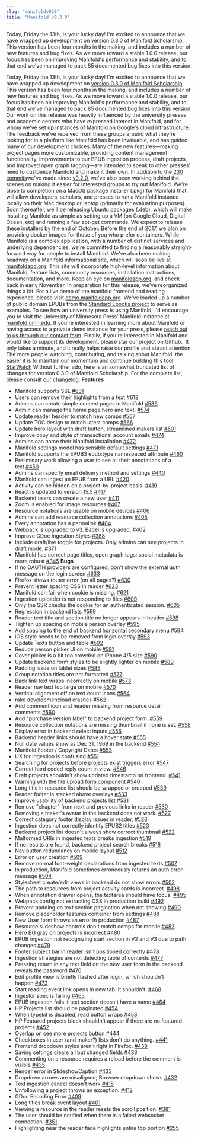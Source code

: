 ```yaml
---
slug: "manifoldv030"
title: "Manifold v0.3.0"
---
```


Today, Friday the 13th, is your lucky day! I'm excited to announce that we have wrapped up development on version 0.3.0 of Manifold Scholarship. This version has been four months in the making, and includes a number of new features and bug fixes. As we move toward a stable 1.0.0 release, our focus has been on improving Manifold's performance and stability, and to that end we've managed to pack 85 documented bug fixes into this version.



<!--truncate-->

Today, Friday the 13th, is your lucky day! I'm excited to announce that we have wrapped up development on [version 0.3.0 of Manifold Scholarship](https://github.com/ManifoldScholar/manifold/tree/v0.3.0). This version has been four months in the making, and includes a number of new features and bug fixes. As we move toward a stable 1.0.0 release, our focus has been on improving Manifold's performance and stability, and to that end we've managed to pack 85 documented bug fixes into this version. Our work on this release was heavily influenced by the university presses and academic centers who have expressed interest in Manifold, and for whom we've set up instances of Manifold on Google's cloud infrastructure. The feedback we've received from these groups around what they're looking for in a platform like Manifold has been invaluable, and has guided many of our development choices. Many of the new features—making project pages more customizable, providing content management functionality, improvements to our EPUB ingestion process, draft projects, and improved open graph tagging—are intended to speak to other presses' need to customize Manifold and make it their own. In addition to the [230 commits](https://github.com/ManifoldScholar/manifold/compare/v0.2.0...v0.3.0)we've made since [v0.2.0](https://github.com/ManifoldScholar/manifold/tree/v0.2.0), we've also been working behind the scenes on making it easier for interested groups to try out Manifold. We're close to completion on a MacOS package installer (.pkg) for Manifold that will allow developers, scholars, and presses to run a Manifold instance locally on their Mac desktop or laptop (primarily for evaluation purposes). Soon thereafter, we'll be releasing Ubuntu packages (.deb), which will make installing Manifold as simple as setting up a VM (on Google Cloud, Digital Ocean, etc) and running a few apt-get commands. We expect to release these installers by the end of October. Before the end of 2017, we plan on providing docker images for those of you who prefer containers. While Manifold is a complex application, with a number of distinct services and underlying dependencies, we're committed to finding a reasonably straight-forward way for people to install Manifold. We've also been making headway on a Manifold informational site, which will soon be live at [manifoldapp.org](http://manifoldapp.org/coming-soon). This site will incorporate high-level information about Manifold, feature lists, community resources, installation instructions, documentation, and more. Keep an eye on [manifoldapp.org](http://manifoldapp.org), and check back in early November. In preparation for this release, we've reorganized things a bit. For a live demo of the manifold frontend and reading experience, please visit [demo.manifoldapp.org](https://demo.manifoldapp.org). We've loaded up a number of public domain EPUBs from the [Standard Ebooks project](https://standardebooks.org/) to serve as examples. To see how an university press is using Manifold, I'd encourage you to visit the University of Minnesota Press' Manifold instance at [manifold.umn.edu](https://manifold.umn.edu). If you're interested in learning more about Manifold or having access to a private demo instance for your press, please [reach out to us through our contact form](http://blog.manifoldapp.org/contact/). Finally, if you're interested in Manifold and would like to support its development, please star our project on Github.&nbsp; It only takes a minute, and it really helps raise our profile and attract attention. The more people watching, contributing, and talking about Manifold, the easier it is to maintain our momentum and continue building this tool. [Star](https://github.com/ManifoldScholar/manifold)[Watch](https://github.com/ManifoldScholar/manifold/subscription)<script async="" defer src="https://buttons.github.io/buttons.js"></script> Without further ado, here is an somewhat truncated list of changes for version 0.3.0 of Manifold Scholarship. For the complete list, please consult [our changelog](https://github.com/ManifoldScholar/manifold/blob/master/CHANGELOG.md). **Features**

- Manifold supports SSL&nbsp;[#631](https://github.com/ManifoldScholar/manifold/issues/631)
- Users can remove their highlights from a text&nbsp;[#618](https://github.com/ManifoldScholar/manifold/issues/618)
- Admins can create simple content pages in Manifold&nbsp;[#586](https://github.com/ManifoldScholar/manifold/issues/586)
- Admin can manage the home page hero and text.&nbsp;[#574](https://github.com/ManifoldScholar/manifold/issues/574)
- Update reader header to match new comps&nbsp;[#567](https://github.com/ManifoldScholar/manifold/issues/567)
- Update TOC design to match latest comps&nbsp;[#566](https://github.com/ManifoldScholar/manifold/issues/566)
- Update hero layout with draft button, streamlined makers list&nbsp;[#501](https://github.com/ManifoldScholar/manifold/issues/501)
- Improve copy and style of transactional account emails&nbsp;[#474](https://github.com/ManifoldScholar/manifold/issues/474)
- Admins can name their Manifold installation&nbsp;[#472](https://github.com/ManifoldScholar/manifold/issues/472)
- Manifold settings model has sensible default settings&nbsp;[#471](https://github.com/ManifoldScholar/manifold/issues/471)
- Manifold supports the EPUB3 epub:type namespaced attribute&nbsp;[#460](https://github.com/ManifoldScholar/manifold/issues/460)
- Preliminary work allowing a user to see all their annotations of a text&nbsp;[#450](https://github.com/ManifoldScholar/manifold/issues/450)
- Admins can specify email delivery method and settings&nbsp;[#440](https://github.com/ManifoldScholar/manifold/issues/440)
- Manifold can ingest an EPUB from a URL&nbsp;[#420](https://github.com/ManifoldScholar/manifold/issues/420)
- Activity can be hidden on a project-by-project basis.&nbsp;[#419](https://github.com/ManifoldScholar/manifold/issues/419)
- React is updated to version 15.5&nbsp;[#417](https://github.com/ManifoldScholar/manifold/issues/417)
- Backend users can create a new user&nbsp;[#411](https://github.com/ManifoldScholar/manifold/issues/411)
- Zoom is enabled for image resources&nbsp;[#407](https://github.com/ManifoldScholar/manifold/issues/407)
- Resource notations are usable on mobile devices&nbsp;[#406](https://github.com/ManifoldScholar/manifold/issues/406)
- Admins can add resource collection annotations&nbsp;[#405](https://github.com/ManifoldScholar/manifold/issues/405)
- Every annotation has a permalink&nbsp;[#404](https://github.com/ManifoldScholar/manifold/issues/404)
- Webpack is upgraded to v3. Babel is upgraded.&nbsp;[#402](https://github.com/ManifoldScholar/manifold/issues/402)
- Improve GDoc Ingestion Styles&nbsp;[#388](https://github.com/ManifoldScholar/manifold/issues/388)
- Include draft/live toggle for projects. Only admins can see projects in draft mode.&nbsp;[#371](https://github.com/ManifoldScholar/manifold/issues/371)
- Manifold has correct page titles, open graph tags; social metadata is more robust&nbsp;[#345](https://github.com/ManifoldScholar/manifold/issues/345)
**Bugs**
- If no OAUTH providers are configured, don't show the external auth message on the login screen&nbsp;[#633](https://github.com/ManifoldScholar/manifold/issues/633)
- Firefox shows router error (on all pages?)&nbsp;[#630](https://github.com/ManifoldScholar/manifold/issues/630)
- Prevent letter spacing CSS in reader&nbsp;[#623](https://github.com/ManifoldScholar/manifold/issues/623)
- Manifold can fail when cookie is missing.&nbsp;[#621](https://github.com/ManifoldScholar/manifold/issues/621)
- Ingestion uploader is not responding to files&nbsp;[#609](https://github.com/ManifoldScholar/manifold/issues/609)
- Only the SSR checks the cookie for an authenticated session.&nbsp;[#605](https://github.com/ManifoldScholar/manifold/issues/605)
- Regression in backend lists&nbsp;[#599](https://github.com/ManifoldScholar/manifold/issues/599)
- Reader text title and section title no longer appears in header&nbsp;[#598](https://github.com/ManifoldScholar/manifold/issues/598)
- Tighten up spacing on mobile person overlay&nbsp;[#595](https://github.com/ManifoldScholar/manifold/issues/595)
- Add spacing to the end of backend horizontal secondary menu&nbsp;[#594](https://github.com/ManifoldScholar/manifold/issues/594)
- iOS style needs to be removed from login overlay&nbsp;[#593](https://github.com/ManifoldScholar/manifold/issues/593)
- Update Texts button and table&nbsp;[#592](https://github.com/ManifoldScholar/manifold/issues/592)
- Reduce person picker UI on mobile&nbsp;[#591](https://github.com/ManifoldScholar/manifold/issues/591)
- Cover picker is a bit too crowded on iPhone 4/5 size&nbsp;[#590](https://github.com/ManifoldScholar/manifold/issues/590)
- Update backend form styles to be slightly lighter on mobile&nbsp;[#589](https://github.com/ManifoldScholar/manifold/issues/589)
- Padding issue on tablet sizes&nbsp;[#585](https://github.com/ManifoldScholar/manifold/issues/585)
- Group notation titles are not formatted&nbsp;[#577](https://github.com/ManifoldScholar/manifold/issues/577)
- Back link text wraps incorrectly on mobile&nbsp;[#573](https://github.com/ManifoldScholar/manifold/issues/573)
- Reader nav text too large on mobile&nbsp;[#570](https://github.com/ManifoldScholar/manifold/issues/570)
- Vertical alignment off on text count icons&nbsp;[#564](https://github.com/ManifoldScholar/manifold/issues/564)
- rake development:load crashes&nbsp;[#562](https://github.com/ManifoldScholar/manifold/issues/562)
- Add comment icon and header missing from resource detail comments&nbsp;[#560](https://github.com/ManifoldScholar/manifold/issues/560)
- Add "purchase version label" to backend project form.&nbsp;[#559](https://github.com/ManifoldScholar/manifold/issues/559)
- Resource collection notations are missing thumbnail if none is set.&nbsp;[#558](https://github.com/ManifoldScholar/manifold/issues/558)
- Display error in backend select inputs&nbsp;[#556](https://github.com/ManifoldScholar/manifold/issues/556)
- Backend header links should have a hover state&nbsp;[#555](https://github.com/ManifoldScholar/manifold/issues/555)
- Null date values show as Dec 31, 1969 in the backend&nbsp;[#554](https://github.com/ManifoldScholar/manifold/issues/554)
- Manifold Footer / Copyright Dates&nbsp;[#553](https://github.com/ManifoldScholar/manifold/issues/553)
- UX for ingestion is confusing&nbsp;[#551](https://github.com/ManifoldScholar/manifold/issues/551)
- Searching for projects before projects exist triggers error&nbsp;[#547](https://github.com/ManifoldScholar/manifold/issues/547)
- Correct hard coded reply count in view.&nbsp;[#546](https://github.com/ManifoldScholar/manifold/issues/546)
- Draft projects shouldn't show updated timestamp on frontend.&nbsp;[#541](https://github.com/ManifoldScholar/manifold/issues/541)
- Warning with the file upload form component&nbsp;[#540](https://github.com/ManifoldScholar/manifold/issues/540)
- Long title in resource list should be wrapped or cropped&nbsp;[#539](https://github.com/ManifoldScholar/manifold/issues/539)
- Reader footer is stacked above overlays&nbsp;[#533](https://github.com/ManifoldScholar/manifold/issues/533)
- Improve usability of backend projects list&nbsp;[#531](https://github.com/ManifoldScholar/manifold/issues/531)
- Remove "chapter" from next and previous links in reader&nbsp;[#530](https://github.com/ManifoldScholar/manifold/issues/530)
- Removing a maker's avatar in the backend does not work.&nbsp;[#527](https://github.com/ManifoldScholar/manifold/issues/527)
- Correct category footer display issues in reader.&nbsp;[#526](https://github.com/ManifoldScholar/manifold/issues/526)
- Ingestion does not correctly identify EPUB2 titles&nbsp;[#523](https://github.com/ManifoldScholar/manifold/issues/523)
- Backend project list doesn't always show correct thumbnail&nbsp;[#522](https://github.com/ManifoldScholar/manifold/issues/522)
- Malformed URIs in ingested texts breaks ingestion&nbsp;[#519](https://github.com/ManifoldScholar/manifold/issues/519)
- If no results are found, backend project search breaks&nbsp;[#518](https://github.com/ManifoldScholar/manifold/issues/518)
- Nav button redundancy on mobile layout&nbsp;[#512](https://github.com/ManifoldScholar/manifold/issues/512)
- Error on user creation&nbsp;[#509](https://github.com/ManifoldScholar/manifold/issues/509)
- Remove normal font-weight declarations from ingested texts&nbsp;[#507](https://github.com/ManifoldScholar/manifold/issues/507)
- In production, Manifold sometimes erroneously returns an auth error message&nbsp;[#504](https://github.com/ManifoldScholar/manifold/issues/504)
- Stylesheet create/edit views in backend do not show errors&nbsp;[#502](https://github.com/ManifoldScholar/manifold/issues/502)
- The path to resources from project activity cards is incorrect.&nbsp;[#498](https://github.com/ManifoldScholar/manifold/issues/498)
- When annotation drawer opens, the textarea should have focus.&nbsp;[#495](https://github.com/ManifoldScholar/manifold/issues/495)
- Webpack config not extracting CSS in production build&nbsp;[#492](https://github.com/ManifoldScholar/manifold/issues/492)
- Prevent padding on text section pagination when not showing&nbsp;[#490](https://github.com/ManifoldScholar/manifold/issues/490)
- Remove placeholder features container from settings&nbsp;[#488](https://github.com/ManifoldScholar/manifold/issues/488)
- New User form throws an error in production&nbsp;[#487](https://github.com/ManifoldScholar/manifold/issues/487)
- Resource slideshow controls don't match comps for mobile&nbsp;[#482](https://github.com/ManifoldScholar/manifold/issues/482)
- Hero BG gray on projects is incorrect&nbsp;[#480](https://github.com/ManifoldScholar/manifold/issues/480)
- EPUB ingestion not recognizing start section in V2 and V3 due to path changes&nbsp;[#479](https://github.com/ManifoldScholar/manifold/issues/479)
- Footer subject bar in reader isn't positioned correctly&nbsp;[#478](https://github.com/ManifoldScholar/manifold/issues/478)
- Ingestion strategies are not detecting table of contents&nbsp;[#477](https://github.com/ManifoldScholar/manifold/issues/477)
- Pressing return in any text field on the new user form in the backend reveals the password&nbsp;[#476](https://github.com/ManifoldScholar/manifold/issues/476)
- Edit profile view is briefly flashed after login, which shouldn't happen&nbsp;[#473](https://github.com/ManifoldScholar/manifold/issues/473)
- Start reading event link opens in new tab. It shouldn't.&nbsp;[#468](https://github.com/ManifoldScholar/manifold/issues/468)
- Ingestor spec is failing&nbsp;[#465](https://github.com/ManifoldScholar/manifold/issues/465)
- EPUB ingestion fails if text section doesn't have a name&nbsp;[#464](https://github.com/ManifoldScholar/manifold/issues/464)
- HP Projects list should be paginated&nbsp;[#454](https://github.com/ManifoldScholar/manifold/issues/454)
- When typekit is disabled, read button wraps&nbsp;[#453](https://github.com/ManifoldScholar/manifold/issues/453)
- HP Featured projects block shouldn't appear if there are no featured projects&nbsp;[#452](https://github.com/ManifoldScholar/manifold/issues/452)
- Overlap on see more projects button&nbsp;[#444](https://github.com/ManifoldScholar/manifold/issues/444)
- Checkboxes in user (and maker?) lists don't do anything.&nbsp;[#441](https://github.com/ManifoldScholar/manifold/issues/441)
- Frontend dropdown styles aren't right in Firefox.&nbsp;[#439](https://github.com/ManifoldScholar/manifold/issues/439)
- Saving settings clears all but changed fields&nbsp;[#438](https://github.com/ManifoldScholar/manifold/issues/438)
- Commenting on a resource requires a reload before the comment is visible&nbsp;[#435](https://github.com/ManifoldScholar/manifold/issues/435)
- Render error in SlideshowCaption&nbsp;[#433](https://github.com/ManifoldScholar/manifold/issues/433)
- Dropdown arrows are misaligned; Browser dropdown shows&nbsp;[#432](https://github.com/ManifoldScholar/manifold/issues/432)
- Text ingestion cancel doesn't work&nbsp;[#415](https://github.com/ManifoldScholar/manifold/issues/415)
- Unfollowing a project throws an exception.&nbsp;[#412](https://github.com/ManifoldScholar/manifold/issues/412)
- GDoc Encoding Error&nbsp;[#409](https://github.com/ManifoldScholar/manifold/issues/409)
- Long titles break event layout&nbsp;[#401](https://github.com/ManifoldScholar/manifold/issues/401)
- Viewing a resource in the reader resets the scroll position.&nbsp;[#381](https://github.com/ManifoldScholar/manifold/issues/381)
- The user should be notified when there is a failed websocket connection.&nbsp;[#351](https://github.com/ManifoldScholar/manifold/issues/351)
- Highlighting near the reader fade highlights entire top portion&nbsp;[#255](https://github.com/ManifoldScholar/manifold/issues/255)


